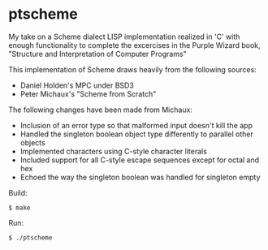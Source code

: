ptscheme
========

My take on a Scheme dialect LISP implementation realized in 'C' with enough functionality to
complete the excercises in the Purple Wizard book, "Structure and Interpretation
of Computer Programs"

This implementation of Scheme draws heavily from the following sources:

* Daniel Holden's MPC under BSD3
* Peter Michaux's "Scheme from Scratch"

The following changes have been made from Michaux:

* Inclusion of an error type so that malformed input doesn't kill the app
* Handled the singleton boolean object type differently to parallel other objects
* Implemented characters using C-style character literals
* Included support for all C-style escape sequences except for octal and hex
* Echoed the way the singleton boolean was handled for singleton empty

Build:

    $ make

Run:

    $ ./ptscheme
